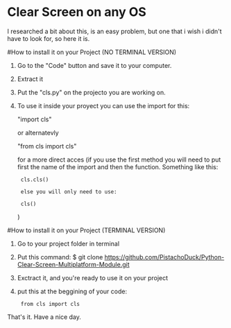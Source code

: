 # Clear Screen on any OS

I researched a bit about this, is an easy problem, but one that i wish i didn't have to look for, so here it is.

#How to install it on your Project (NO TERMINAL VERSION) 

1) Go to the "Code" button and save it to your computer.
2) Extract it
3) Put the "cls.py" on the projecto you are working on.
4) To use it inside your proyect you can use the import for this:
	
	"import cls"
	
	or alternatevly
	
	"from cls import cls"
	
	for a more direct acces
	(if you use the first method you will need to put first the name of the import and then the function.
	Something like this:
		
		cls.cls()
		
		else you will only need to use:
		
		cls()
	)
	
#How to install it on your Project (TERMINAL VERSION)

1) Go to your project folder in terminal
2) Put this command: 
		$ git clone https://github.com/PistachoDuck/Python-Clear-Screen-Multiplatform-Module.git
3) Exctract it, and you're ready to use it on your project
4) put this at the beggining of your code:
	
		from cls import cls
		
That's it.
Have a nice day.
